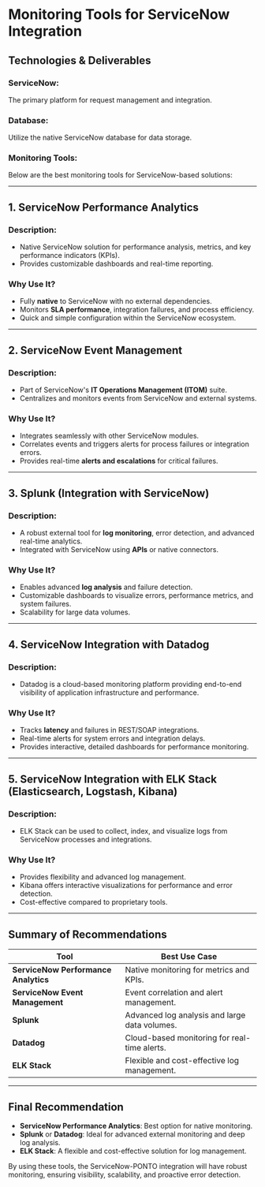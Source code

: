 
# Monitoring Tools for ServiceNow Integration

## **Technologies & Deliverables**

### **ServiceNow:**
The primary platform for request management and integration.

### **Database:**
Utilize the native ServiceNow database for data storage.

### **Monitoring Tools:**
Below are the best monitoring tools for ServiceNow-based solutions:

---

## **1. ServiceNow Performance Analytics**
### **Description:**
- Native ServiceNow solution for performance analysis, metrics, and key performance indicators (KPIs).  
- Provides customizable dashboards and real-time reporting.

### **Why Use It?**
- Fully **native** to ServiceNow with no external dependencies.  
- Monitors **SLA performance**, integration failures, and process efficiency.  
- Quick and simple configuration within the ServiceNow ecosystem.

---

## **2. ServiceNow Event Management**
### **Description:**
- Part of ServiceNow's **IT Operations Management (ITOM)** suite.  
- Centralizes and monitors events from ServiceNow and external systems.

### **Why Use It?**
- Integrates seamlessly with other ServiceNow modules.  
- Correlates events and triggers alerts for process failures or integration errors.  
- Provides real-time **alerts and escalations** for critical failures.

---

## **3. Splunk (Integration with ServiceNow)**
### **Description:**
- A robust external tool for **log monitoring**, error detection, and advanced real-time analytics.  
- Integrated with ServiceNow using **APIs** or native connectors.

### **Why Use It?**
- Enables advanced **log analysis** and failure detection.  
- Customizable dashboards to visualize errors, performance metrics, and system failures.  
- Scalability for large data volumes.

---

## **4. ServiceNow Integration with Datadog**
### **Description:**
- Datadog is a cloud-based monitoring platform providing end-to-end visibility of application infrastructure and performance.

### **Why Use It?**
- Tracks **latency** and failures in REST/SOAP integrations.  
- Real-time alerts for system errors and integration delays.  
- Provides interactive, detailed dashboards for performance monitoring.

---

## **5. ServiceNow Integration with ELK Stack (Elasticsearch, Logstash, Kibana)**
### **Description:**
- ELK Stack can be used to collect, index, and visualize logs from ServiceNow processes and integrations.

### **Why Use It?**
- Provides flexibility and advanced log management.  
- Kibana offers interactive visualizations for performance and error detection.  
- Cost-effective compared to proprietary tools.

---

## **Summary of Recommendations**

| **Tool**                     | **Best Use Case**                                |
|------------------------------|-------------------------------------------------|
| **ServiceNow Performance Analytics** | Native monitoring for metrics and KPIs.       |
| **ServiceNow Event Management**      | Event correlation and alert management.      |
| **Splunk**                            | Advanced log analysis and large data volumes.|
| **Datadog**                          | Cloud-based monitoring for real-time alerts. |
| **ELK Stack**                         | Flexible and cost-effective log management.  |

---

## **Final Recommendation**
- **ServiceNow Performance Analytics**: Best option for native monitoring.  
- **Splunk** or **Datadog**: Ideal for advanced external monitoring and deep log analysis.  
- **ELK Stack**: A flexible and cost-effective solution for log management.

By using these tools, the ServiceNow-PONTO integration will have robust monitoring, ensuring visibility, scalability, and proactive error detection.
